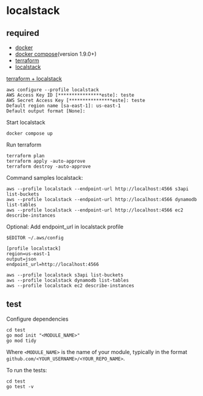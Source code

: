 # localstack

## required

- [docker](https://docs.docker.com/compose/install/)
- [docker compose](https://docs.docker.com/compose/install/)(version 1.9.0+)
- [terraform](https://developer.hashicorp.com/terraform/tutorials/aws-get-started/install-cli)
- [localstack](https://docs.localstack.cloud/getting-started/installation/)

[terraform + localstack](https://docs.localstack.cloud/user-guide/integrations/terraform/)

```shell
aws configure --profile localstack
AWS Access Key ID [****************este]: teste
AWS Secret Access Key [****************este]: teste
Default region name [sa-east-1]: us-east-1
Default output format [None]:
```

Start localstack

```shell
docker compose up
```

Run terraform

```shell
terraform plan
terraform apply -auto-approve
terraform destroy -auto-approve
```

Command samples localstack:

```shell
aws --profile localstack --endpoint-url http://localhost:4566 s3api list-buckets
aws --profile localstack --endpoint-url http://localhost:4566 dynamodb list-tables
aws --profile localstack --endpoint-url http://localhost:4566 ec2 describe-instances
```

Optional: Add endpoint_url in localstack profile

```shell
$EDITOR ~/.aws/config

[profile localstack]
region=us-east-1
output=json
endpoint_url=http://localhost:4566
```

```shell
aws --profile localstack s3api list-buckets
aws --profile localstack dynamodb list-tables
aws --profile localstack ec2 describe-instances
```

## test

Configure dependencies

```shell
cd test
go mod init "<MODULE_NAME>"
go mod tidy
```

Where `<MODULE_NAME>` is the name of your module, typically in the format
`github.com/<YOUR_USERNAME>/<YOUR_REPO_NAME>`.

To run the tests:

```shell
cd test
go test -v
```
